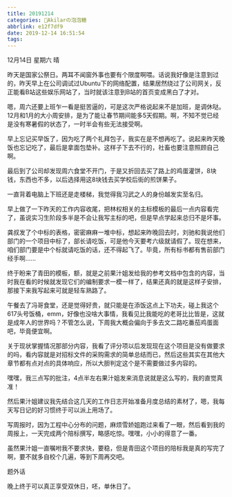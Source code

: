 ```yaml
---
title: 20191214
categories: 🍬Akilarの泡泡糖
abbrlink: e12f7df9
date: 2019-12-14 16:51:54
tags:
---
```

12月14日 星期六 晴

昨天是国家公祭日。两耳不闻窗外事也要有个限度啊喂。话说我好像是注意到过的，昨天早上在公司调试过Ubuntu下的网络配置，结果居然绕过了公司网关，反正能看B站这些娱乐网站了，当时就该注意到B站的首页变成黑白了才对。

嗯，周六还要上班乍一看是挺苦逼的，可是这次严格说起来不是加班，是调休哒。12月和1月的大小周安排，是为了能让春节期间能多5天假期。啊，不知不觉已经是没有寒暑假的状态了，一时半会有些无法接受啊。

早上忘记买早饭了，因为吃了两个礼拜包子，我实在是不想再吃了。说起来昨天晚饭也忘记吃了，最后是拿面包垫补。这样子下去不行的，社畜也要注意照顾自己啊。

最后到了公司却发现周六食堂不开门，于是又折回去买了路上的鸡蛋灌饼，8块钱，东西也不多，以后选择用这8块钱去买学校后街的煎饼果子。

一直背着电脑上下班还是走楼梯，我觉得我习武之人的身份越发实至名归。

早上做了一下昨天的工作内容收尾，把林权相关的主标模板的最后一点内容看完了，虽说实习生阶段多半是不会让我写主标的吧，但是早点学起来总归不是坏事。

龚叔发了个中标的表格，密密麻麻一堆中标，想起来昨晚回去时，刘驰和我说他们部门的一个项目中标了，部长请吃饭，可是他今天要考六级就请假了。现在想来，咱们部门要是中个标就请吃饭的话，还不得起飞了。毕竟，所有标书都有售前部门经手啊......

终于盼来了青田的模板，额，就是之前果汁姐发给我的参考文档中包含的内容，当时我在看的时候就发现它们的编制要求一模一样了，结果还真的就是这样子安排，那接下来我写起来可就是轻车熟路了。

午餐去了冯哥食堂，还是觉得好贵，就只能是在添饭这点上下功夫，碰上我这个617头号饭桶，emm，好像也没啥大事情，我看见比我能吃的老哥比比皆是，这就是成年人的世界吗？不管怎么说，下周我大概会偏向于多去文二路吃番茄鸡蛋面吧，毕竟便宜啊。

关于现状掌握情况那部分内容，我看了评分项以后发现现在这个项目是没有做要求的吗，看内容就是对招标文件的采购需求的简单总结而已，然后这些其实在其他大章节都有点对点的具体响应，所以大胆判定这个是不需要做过多内容的。

嘿嘿，我三点写的批注，4点半左右果汁姐发来消息说就是这么写的，我的直觉真准！

然后果汁姐建议我先结合这几天的工作日志开始准备月度总结的素材了，嗯，我每天写日记的好习惯终于可以派上用场了。

写周报时，因为工程中心分布的问题，麻烦雪娇姐跑过来看了一眼，然后看到我的周报上，一天完成两个陪标撰写，略感吃惊。嘿嘿，小小的得意了一番。

虽然果汁姐一直嘱咐我不要求快，要稳，但是青田这个项目的陪标我是真的写完了啊，要不就多自校个几遍，等到下周再交吧。

题外话

晚上终于可以真正享受双休日，呸，单休日了。
